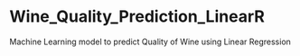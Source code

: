 # Wine_Quality_Prediction_LinearR
Machine Learning model to predict Quality of Wine using Linear Regression
